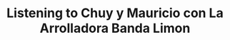 ---
title: Listening to Chuy y Mauricio con La Arrolladora Banda Limon  
category: blog
lat: 13.19321
lng: 101.24626
image: https://s3-us-west-2.amazonaws.com/travels2013/2014-01-30 02:51:38 PST.jpg
observation: 20140130025138PST
---